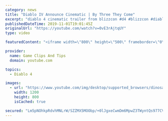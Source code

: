 ```yaml
---
category: news
title: "Diablo IV Announce Cinematic | By Three They Come"
excerpt: "diablo 4 cinematic trailer from blizzcon #d4 #blizzcon #diablo."
publishedDateTime: 2019-11-01T19:01:45Z
originalUrl: "https://youtube.com/watch?v=0vE3rAjtqUY"
type: video

featuredContent: "<iframe width=\"800\" height=\"500\" frameborder=\"0\" src=\"https://www.youtube.com/embed/0vE3rAjtqUY\" allow=\"accelerometer; autoplay; encrypted-media; gyroscope; picture-in-picture\" allowfullscreen></iframe>"

provider:
  name: Game Clips And Tips
  domain: youtube.com

topics:
  - Diablo 4

images:
  - url: "https://www.youtube.com/img/desktop/supported_browsers/dinosaur.png"
    width: 1200
    height: 800
    isCached: true

secured: "Lm5pNOhkpRdvhMNLrW/SZZMX5MOObp/+0lJgxeCwmDm6MpwZ3TWyntQs977CVG4R4+K8gCjWS9bk0lVkz8Xf8PNvSxUn6T6ceawEcWMkl4KmK2WofHcdbWhLRIIFHa26yn38C9XgyOeXROi0zMEpI+WeO85TbaJkkq+PoLURmbV7eCq4V1KFdgsMyV2hwpUFq4gXRCZUnCUcc9MV+PTkOxrMiSd67lYjXHJWRyV4XMmlTbpAy6duGZMz9+NGnbVAelO6OIkCNZ/gH0/H1VeqoboUYw5JL1ziIZ/Vb+gU7dkE1OtNAZ01AV4DzWDCUeK7s3SjPEGaMisngUcxZpy7w5Gwr+cS7ygFt6Hd2uZ3D5+NSZKrxaZwYXyyJi8hqnKxmqp4C/jce84QMz9iBRtChw==;H7Gs+flkyNZ/pSZzqcJYXQ=="
---
```


